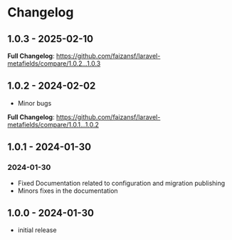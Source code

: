 # Changelog

## 1.0.3 - 2025-02-10

**Full Changelog**: https://github.com/faizansf/laravel-metafields/compare/1.0.2...1.0.3

## 1.0.2 - 2024-02-02

- Minor bugs

**Full Changelog**: https://github.com/faizansf/laravel-metafields/compare/1.0.1...1.0.2

## 1.0.1 - 2024-01-30

### 2024-01-30

- Fixed Documentation related to configuration and migration publishing
- Minors fixes in the documentation

## 1.0.0 - 2024-01-30

- initial release
